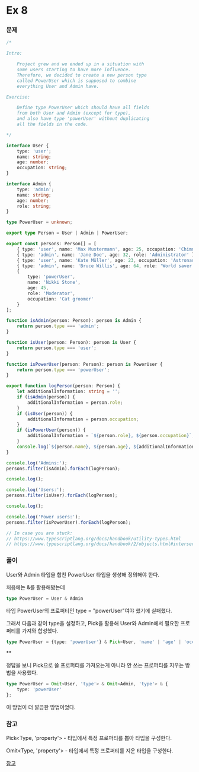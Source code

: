 # Ex 8

### 문제

```typescript
/*

Intro:

    Project grew and we ended up in a situation with
    some users starting to have more influence.
    Therefore, we decided to create a new person type
    called PowerUser which is supposed to combine
    everything User and Admin have.

Exercise:

    Define type PowerUser which should have all fields
    from both User and Admin (except for type),
    and also have type 'powerUser' without duplicating
    all the fields in the code.

*/

interface User {
    type: 'user';
    name: string;
    age: number;
    occupation: string;
}

interface Admin {
    type: 'admin';
    name: string;
    age: number;
    role: string;
}

type PowerUser = unknown;

export type Person = User | Admin | PowerUser;

export const persons: Person[] = [
    { type: 'user', name: 'Max Mustermann', age: 25, occupation: 'Chimney sweep' },
    { type: 'admin', name: 'Jane Doe', age: 32, role: 'Administrator' },
    { type: 'user', name: 'Kate Müller', age: 23, occupation: 'Astronaut' },
    { type: 'admin', name: 'Bruce Willis', age: 64, role: 'World saver' },
    {
        type: 'powerUser',
        name: 'Nikki Stone',
        age: 45,
        role: 'Moderator',
        occupation: 'Cat groomer'
    }
];

function isAdmin(person: Person): person is Admin {
    return person.type === 'admin';
}

function isUser(person: Person): person is User {
    return person.type === 'user';
}

function isPowerUser(person: Person): person is PowerUser {
    return person.type === 'powerUser';
}

export function logPerson(person: Person) {
    let additionalInformation: string = '';
    if (isAdmin(person)) {
        additionalInformation = person.role;
    }
    if (isUser(person)) {
        additionalInformation = person.occupation;
    }
    if (isPowerUser(person)) {
        additionalInformation = `${person.role}, ${person.occupation}`;
    }
    console.log(`${person.name}, ${person.age}, ${additionalInformation}`);
}

console.log('Admins:');
persons.filter(isAdmin).forEach(logPerson);

console.log();

console.log('Users:');
persons.filter(isUser).forEach(logPerson);

console.log();

console.log('Power users:');
persons.filter(isPowerUser).forEach(logPerson);

// In case you are stuck:
// https://www.typescriptlang.org/docs/handbook/utility-types.html
// https://www.typescriptlang.org/docs/handbook/2/objects.html#intersection-types

```



### 풀이

User와 Admin 타입을 합친 PowerUser 타입을 생성해 정의해야 한다.

처음에는 &를 활용해봤는데

```typescript
type PowerUser = User & Admin
```

타입 PowerUser의 프로퍼티인 type = "powerUser"여야 했기에 실패했다.

그래서 다음과 같이 type을 설정하고, Pick을 활용해 User와 Admin에서 필요한 프로퍼티를 가져와 합성했다.

```typescript
type PowerUser = {type: 'powerUser'} & Pick<User, 'name' | 'age' | 'occupation' > & Pick<Admin, 'role'>
```



\*\*

정답을 보니 Pick으로 쓸 프로퍼티를 가져오는게 아니라 안 쓰는 프로퍼티를 지우는 방법을 사용했다.

```typescript
type PowerUser = Omit<User, 'type'> & Omit<Admin, 'type'> & {
    type: 'powerUser'
};
```

이 방법이 더 깔끔한 방법이었다.



### 참고

Pick\<Type, 'property'> - 타입에서 특정 프로퍼티를 뽑아 타입을 구성한다.

Omit\<Type, 'property'> - 타입에서 특정 프로퍼티를 지운 타입을 구성한다.

[참고](https://im-developer.tistory.com/209)

